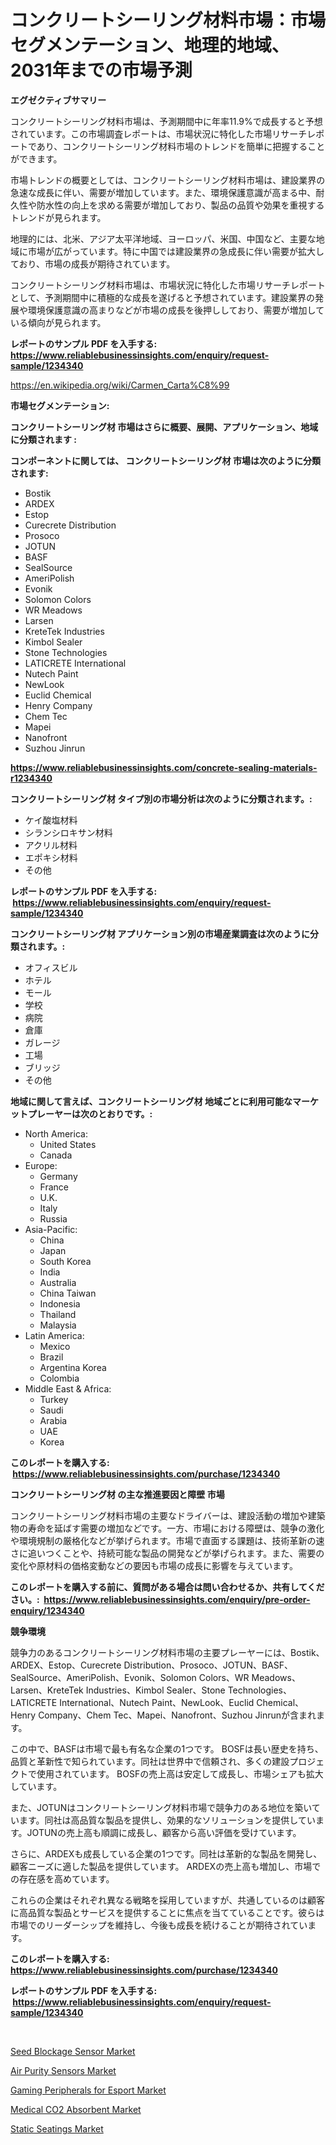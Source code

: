<p><h1>コンクリートシーリング材料市場：市場セグメンテーション、地理的地域、2031年までの市場予測</h1></p><p><strong>エグゼクティブサマリー</strong></p>
<p><p>コンクリートシーリング材料市場は、予測期間中に年率11.9%で成長すると予想されています。この市場調査レポートは、市場状況に特化した市場リサーチレポートであり、コンクリートシーリング材料市場のトレンドを簡単に把握することができます。</p><p>市場トレンドの概要としては、コンクリートシーリング材料市場は、建設業界の急速な成長に伴い、需要が増加しています。また、環境保護意識が高まる中、耐久性や防水性の向上を求める需要が増加しており、製品の品質や効果を重視するトレンドが見られます。</p><p>地理的には、北米、アジア太平洋地域、ヨーロッパ、米国、中国など、主要な地域に市場が広がっています。特に中国では建設業界の急成長に伴い需要が拡大しており、市場の成長が期待されています。</p><p>コンクリートシーリング材料市場は、市場状況に特化した市場リサーチレポートとして、予測期間中に積極的な成長を遂げると予想されています。建設業界の発展や環境保護意識の高まりなどが市場の成長を後押ししており、需要が増加している傾向が見られます。</p></p>
<p><strong>レポートのサンプル PDF を入手する: <a href="https://www.reliablebusinessinsights.com/enquiry/request-sample/1234340">https://www.reliablebusinessinsights.com/enquiry/request-sample/1234340</a></strong></p>
<p><a href="https://en.wikipedia.org/wiki/Carmen_Carta%C8%99">https://en.wikipedia.org/wiki/Carmen_Carta%C8%99</a></p>
<p><strong>市場セグメンテーション:</strong></p>
<p><strong> コンクリートシーリング材 市場はさらに概要、展開、アプリケーション、地域に分類されます :</strong></p>
<p><strong>コンポーネントに関しては、 コンクリートシーリング材 市場は次のように分類されます: &nbsp;</strong></p>
<p><ul><li>Bostik</li><li>ARDEX</li><li>Estop</li><li>Curecrete Distribution</li><li>Prosoco</li><li>JOTUN</li><li>BASF</li><li>SealSource</li><li>AmeriPolish</li><li>Evonik</li><li>Solomon Colors</li><li>WR Meadows</li><li>Larsen</li><li>KreteTek Industries</li><li>Kimbol Sealer</li><li>Stone Technologies</li><li>LATICRETE International</li><li>Nutech Paint</li><li>NewLook</li><li>Euclid Chemical</li><li>Henry Company</li><li>Chem Tec</li><li>Mapei</li><li>Nanofront</li><li>Suzhou Jinrun</li></ul></p>
<p><strong><a href="https://www.reliablebusinessinsights.com/concrete-sealing-materials-r1234340">https://www.reliablebusinessinsights.com/concrete-sealing-materials-r1234340</a></strong></p>
<p><strong> コンクリートシーリング材 タイプ別の市場分析は次のように分類されます。:</strong></p>
<p><ul><li>ケイ酸塩材料</li><li>シランシロキサン材料</li><li>アクリル材料</li><li>エポキシ材料</li><li>その他</li></ul></p>
<p><strong>レポートのサンプル PDF を入手する: &nbsp;<a href="https://www.reliablebusinessinsights.com/enquiry/request-sample/1234340">https://www.reliablebusinessinsights.com/enquiry/request-sample/1234340</a></strong></p>
<p><strong> コンクリートシーリング材 アプリケーション別の市場産業調査は次のように分類されます。:</strong></p>
<p><ul><li>オフィスビル</li><li>ホテル</li><li>モール</li><li>学校</li><li>病院</li><li>倉庫</li><li>ガレージ</li><li>工場</li><li>ブリッジ</li><li>その他</li></ul></p>
<p><strong>地域に関して言えば、コンクリートシーリング材 地域ごとに利用可能なマーケットプレーヤーは次のとおりです。:</strong></p>
<p><ul>
    <li>
        North America:
        <ul>
            <li>United States</li>
            <li>Canada</li>
        </ul>
    </li>
    <li>
        Europe:
        <ul>
            <li>Germany</li>
            <li>France</li>
            <li>U.K.</li>
            <li>Italy</li>
            <li>Russia</li>
        </ul>
    </li>
    <li>
        Asia-Pacific:
        <ul>
            <li>China</li>
            <li>Japan</li>
            <li>South Korea</li>
            <li>India</li>
            <li>Australia</li>
            <li>China Taiwan</li>
            <li>Indonesia</li>
            <li>Thailand</li>
            <li>Malaysia</li>
        </ul>
    </li>
    <li>
        Latin America:
        <ul>
            <li>Mexico</li>
            <li>Brazil</li>
            <li>Argentina Korea</li>
            <li>Colombia</li>
        </ul>
    </li>
    <li>
        Middle East & Africa:
        <ul>
            <li>Turkey</li>
            <li>Saudi</li>
            <li>Arabia</li>
            <li>UAE</li>
            <li>Korea</li>
        </ul>
    </li>
    </ul></p>
<p><strong>このレポートを購入する: &nbsp;<a href="https://www.reliablebusinessinsights.com/purchase/1234340">https://www.reliablebusinessinsights.com/purchase/1234340</a></strong></p>
<p><strong>コンクリートシーリング材 の主な推進要因と障壁 市場</strong></p>
<p><p>コンクリートシーリング材料市場の主要なドライバーは、建設活動の増加や建築物の寿命を延ばす需要の増加などです。一方、市場における障壁は、競争の激化や環境規制の厳格化などが挙げられます。市場で直面する課題は、技術革新の速さに追いつくことや、持続可能な製品の開発などが挙げられます。また、需要の変化や原材料の価格変動などの要因も市場の成長に影響を与えています。</p></p>
<p><strong>このレポートを購入する前に、質問がある場合は問い合わせるか、共有してください。:&nbsp; <a href="https://www.reliablebusinessinsights.com/enquiry/pre-order-enquiry/1234340">https://www.reliablebusinessinsights.com/enquiry/pre-order-enquiry/1234340</a></strong></p>
<p><strong>競争環境</strong></p>
<p><p>競争力のあるコンクリートシーリング材料市場の主要プレーヤーには、Bostik、ARDEX、Estop、Curecrete Distribution、Prosoco、JOTUN、BASF、SealSource、AmeriPolish、Evonik、Solomon Colors、WR Meadows、Larsen、KreteTek Industries、Kimbol Sealer、Stone Technologies、LATICRETE International、Nutech Paint、NewLook、Euclid Chemical、Henry Company、Chem Tec、Mapei、Nanofront、Suzhou Jinrunが含まれます。</p><p>この中で、BASFは市場で最も有名な企業の1つです。 BOSFは長い歴史を持ち、品質と革新性で知られています。同社は世界中で信頼され、多くの建設プロジェクトで使用されています。 BOSFの売上高は安定して成長し、市場シェアも拡大しています。</p><p>また、JOTUNはコンクリートシーリング材料市場で競争力のある地位を築いています。同社は高品質な製品を提供し、効果的なソリューションを提供しています。JOTUNの売上高も順調に成長し、顧客から高い評価を受けています。</p><p>さらに、ARDEXも成長している企業の1つです。同社は革新的な製品を開発し、顧客ニーズに適した製品を提供しています。 ARDEXの売上高も増加し、市場での存在感を高めています。</p><p>これらの企業はそれぞれ異なる戦略を採用していますが、共通しているのは顧客に高品質な製品とサービスを提供することに焦点を当てていることです。彼らは市場でのリーダーシップを維持し、今後も成長を続けることが期待されています。</p></p>
<p><strong>このレポートを購入する: &nbsp; <a href="https://www.reliablebusinessinsights.com/purchase/1234340">https://www.reliablebusinessinsights.com/purchase/1234340</a></strong></p>
<p><strong>レポートのサンプル PDF を入手する: &nbsp;<a href="https://www.reliablebusinessinsights.com/enquiry/request-sample/1234340">https://www.reliablebusinessinsights.com/enquiry/request-sample/1234340</a></strong><strong></strong></p>
<p>&nbsp;</p>
<p><p><a href="https://www.linkedin.com/pulse/seed-blockage-sensor-market-growth-outlook-from-2024-2031-7s4re">Seed Blockage Sensor Market</a></p><p><a href="https://issuu.com/reportprime-2/docs/air-purity-sensors-market-size-2030.pptx">Air Purity Sensors Market</a></p><p><a href="https://github.com/mahnoor2003/Market-Research-Report-List-5/blob/main/gaming-peripherals-for-esport-market.md">Gaming Peripherals for Esport Market</a></p><p><a href="https://github.com/juancolorado15/Market-Research-Report-List-3/blob/main/medical-co2-absorbent-market.md">Medical CO2 Absorbent Market</a></p><p><a href="https://issuu.com/reportprime-2/docs/static-seatings-market-size-2030.pptx">Static Seatings Market</a></p></p>